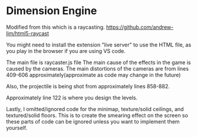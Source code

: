 # Dimension Engine

Modified from this which is a raycasting.
https://github.com/andrew-lim/html5-raycast

You might need to install the extension "live server" to use the HTML file, as you play in the browser if you are using VS code.

The main file is raycaster.js file
The main cause of the effects in the game is caused by the cameras.
The main distortions of the cameras are from  lines 409-606 approximately(approximate as code may change in the future)

Also, the projectile is being shot from approximately lines 858-882.

Approximately line 122 is where you design the levels.

Lastly, I omitted/ignored code for the minimap, texture/solid ceilings, and textured/solid floors. This is to create the smearing effect on the screen so these parts of code can be ignored unless you want to implement them yourself.


